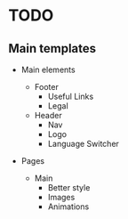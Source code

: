 # TODO

## Main templates
 + Main elements
   + Footer
      + Useful Links
      + Legal
   + Header
      + Nav
      + Logo
      + Language Switcher


 + Pages
   + Main 
      + Better style
      + Images
      + Animations

